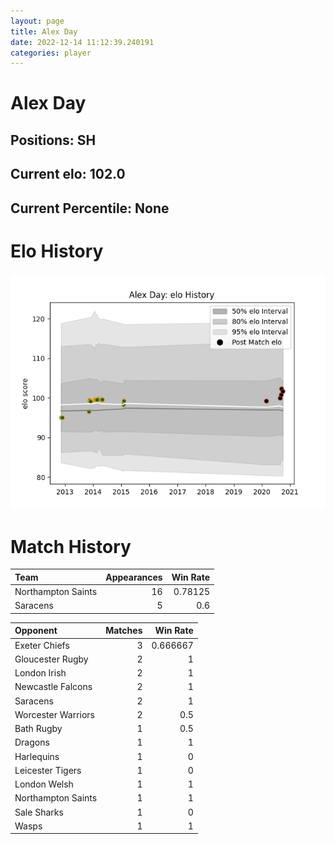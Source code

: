 ```yaml
---  
layout: page  
title: Alex Day  
date: 2022-12-14 11:12:39.240191  
categories: player  
---
```

# Alex Day

## Positions: SH

## Current elo: 102.0

## Current Percentile: None

# Elo History


![elo history](history_AlexDay.png)
# Match History


| Team               |   Appearances |   Win Rate |
|:-------------------|--------------:|-----------:|
| Northampton Saints |            16 |    0.78125 |
| Saracens           |             5 |    0.6     |

| Opponent           |   Matches |   Win Rate |
|:-------------------|----------:|-----------:|
| Exeter Chiefs      |         3 |   0.666667 |
| Gloucester Rugby   |         2 |   1        |
| London Irish       |         2 |   1        |
| Newcastle Falcons  |         2 |   1        |
| Saracens           |         2 |   1        |
| Worcester Warriors |         2 |   0.5      |
| Bath Rugby         |         1 |   0.5      |
| Dragons            |         1 |   1        |
| Harlequins         |         1 |   0        |
| Leicester Tigers   |         1 |   0        |
| London Welsh       |         1 |   1        |
| Northampton Saints |         1 |   1        |
| Sale Sharks        |         1 |   0        |
| Wasps              |         1 |   1        |
